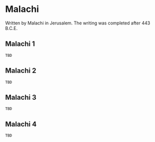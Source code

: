 # Malachi

Written by Malachi in Jerusalem. The writing was completed after 443 B.C.E.

## Malachi 1

```
TBD
```


## Malachi 2

```
TBD
```


## Malachi 3

```
TBD
```


## Malachi 4

```
TBD
```


